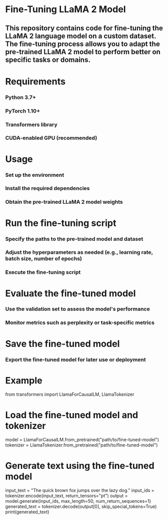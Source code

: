 # Fine-Tuning LLaMA 2 Model

## This repository contains code for fine-tuning the LLaMA 2 language model on a custom dataset. The fine-tuning process allows you to adapt the pre-trained LLaMA 2 model to perform better on specific tasks or domains.

# Requirements
### Python 3.7+
### PyTorch 1.10+
### Transformers library
### CUDA-enabled GPU (recommended)

# Usage
### Set up the environment
### Install the required dependencies
### Obtain the pre-trained LLaMA 2 model weights

# Run the fine-tuning script
### Specify the paths to the pre-trained model and dataset
### Adjust the hyperparameters as needed (e.g., learning rate, batch size, number of epochs)
### Execute the fine-tuning script


# Evaluate the fine-tuned model
### Use the validation set to assess the model's performance
### Monitor metrics such as perplexity or task-specific metrics

# Save the fine-tuned model
### Export the fine-tuned model for later use or deployment

# Example


from transformers import LlamaForCausalLM, LlamaTokenizer

# Load the fine-tuned model and tokenizer
model = LlamaForCausalLM.from_pretrained("path/to/fine-tuned-model")
tokenizer = LlamaTokenizer.from_pretrained("path/to/fine-tuned-model")

# Generate text using the fine-tuned model
input_text = "The quick brown fox jumps over the lazy dog."
input_ids = tokenizer.encode(input_text, return_tensors="pt")
output = model.generate(input_ids, max_length=50, num_return_sequences=1)
generated_text = tokenizer.decode(output[0], skip_special_tokens=True)
print(generated_text)

